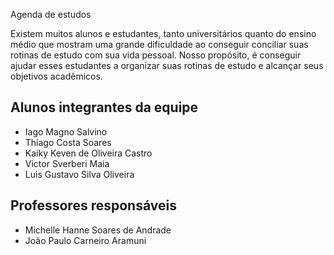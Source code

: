 Agenda de estudos 

Existem muitos alunos e estudantes, tanto universitários
quanto do ensino médio que mostram uma grande
dificuldade ao conseguir conciliar suas rotinas de estudo com
sua vida pessoal. Nosso propósito, é conseguir ajudar esses
estudantes a organizar suas rotinas de estudo e alcançar seus
objetivos acadêmicos.

## Alunos integrantes da equipe

* Iago Magno Salvino
* Thiago Costa Soares
* Kaiky Keven de Oliveira Castro
* Victor Sverberi Maia
* Luis Gustavo Silva Oliveira


## Professores responsáveis

* Michelle Hanne Soares de Andrade
* João Paulo Carneiro Aramuni


